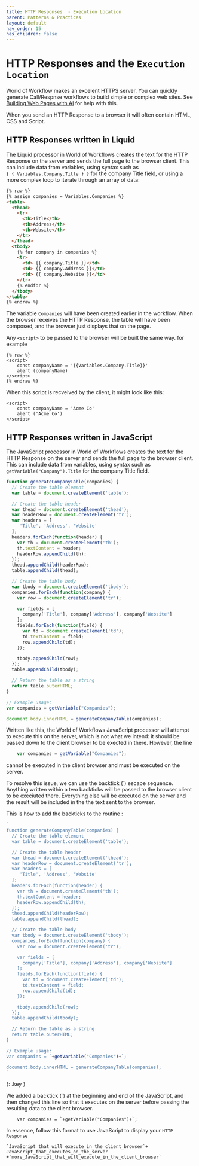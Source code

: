 ```yaml
---
title: HTTP Responses  - Execution Location
parent: Patterns & Practices
layout: default
nav_order: 15
has_children: false
---
```


# HTTP Responses and the `Execution Location` 

World of Workflow makes an excelent HTTPS server.  You can quickly generate Call/Respnse workflows to build simple or complex web sites.  See [Building Web Pages with AI](../16_using_ai/websiteExamples.html) for help with this.

When you send an HTTP Response to a browser it will often contain HTML, CSS and Script.

## HTTP Responses written in Liquid

The Liquid processor in World of Workflows creates the text for the HTTP Response on the server and sends the full page to the browser client.  This can include data from variables, using syntax such as  
```{ { Variables.Company.Title } }```  for the company Title field, or using a more complex loop to iterate through an array of data:

```html
{% raw %}
{% assign companies = Variables.Companies %}
<table>
  <thead>
    <tr>
      <th>Title</th>
      <th>Address</th>
      <th>Website</th>
    </tr>
  </thead>
  <tbody>
    {% for company in companies %}
    <tr>
      <td> {{ company.Title }}</td>
      <td> {{ company.Address }}</td>
      <td> {{ company.Website }}</td>
    </tr>
    {% endfor %}
  </tbody>
</table>
{% endraw %}
```

The variable `Companies` will have been created earlier in the workflow.  When the browser receives the HTTP Response, the table will have been composed, and the browser just displays that on the page.

Any `<script>` to be passed to the browser will be built the same way.  for example

```
{% raw %}
<script>
    const companyName = '{{Variables.Company.Title}}'
    alert (companyName)
</script>
{% endraw %}
```

When this script is recveived by the client, it might look like this:
```
<script>
    const companyName = 'Acme Co'
    alert ('Acme Co')
</script>
```

## HTTP Responses written in JavaScript

The JavaScript processor in World of Workflows creates the text for the HTTP Response on the server and sends the full page to the browser client.  This can include data from variables, using syntax such as ``` getVariable("Company").Title``` for the company Title field.

```javascript
function generateCompanyTable(companies) {
  // Create the table element
  var table = document.createElement('table');

  // Create the table header
  var thead = document.createElement('thead');
  var headerRow = document.createElement('tr');
  var headers = [
     'Title', 'Address', 'Website'
  ];
  headers.forEach(function(header) {
    var th = document.createElement('th');
    th.textContent = header;
    headerRow.appendChild(th);
  });
  thead.appendChild(headerRow);
  table.appendChild(thead);

  // Create the table body
  var tbody = document.createElement('tbody');
  companies.forEach(function(company) {
    var row = document.createElement('tr');

    var fields = [
      company['Title'], company['Address'], company['Website']
    ];
    fields.forEach(function(field) {
      var td = document.createElement('td');
      td.textContent = field;
      row.appendChild(td);
    });

    tbody.appendChild(row);
  });
  table.appendChild(tbody);

  // Return the table as a string
  return table.outerHTML;
}

// Example usage:
var companies = getVariable("Companies");

document.body.innerHTML = generateCompanyTable(companies);
```

Written like this, the World of Workflows JavaScript processor will attempt to execute this on the server, which is not what we intend: it should be passed down to the client browser to be exected in there.  However, the line  
```JavaScript
    var companies = getVariable("Companies");
```

cannot be executed in the client browser and must be executed on the server.

To resolve this issue, we can use the backtick (`) escape sequence.  Anything written within a two backticks will be passed to the browser client to be execiuted there.  Everything else will be executed on the server and the result will be included in the the text sent to the browser.

This is how to add the backticks to the routine :

```javascript
`
function generateCompanyTable(companies) {
  // Create the table element
  var table = document.createElement('table');

  // Create the table header
  var thead = document.createElement('thead');
  var headerRow = document.createElement('tr');
  var headers = [
     'Title', 'Address', 'Website'
  ];
  headers.forEach(function(header) {
    var th = document.createElement('th');
    th.textContent = header;
    headerRow.appendChild(th);
  });
  thead.appendChild(headerRow);
  table.appendChild(thead);

  // Create the table body
  var tbody = document.createElement('tbody');
  companies.forEach(function(company) {
    var row = document.createElement('tr');

    var fields = [
      company['Title'], company['Address'], company['Website']
    ];
    fields.forEach(function(field) {
      var td = document.createElement('td');
      td.textContent = field;
      row.appendChild(td);
    });

    tbody.appendChild(row);
  });
  table.appendChild(tbody);

  // Return the table as a string
  return table.outerHTML;
}

// Example usage:
var companies = `+getVariable("Companies")+`;

document.body.innerHTML = generateCompanyTable(companies);
`
```

{: .key }

We added a backtick (`) at the beginning and end of the JavaScript, and then changed this line so that it executes on the server before passing the resulting data to the client browser.
```
    var companies = `+getVariable("Companies")+`;
```

In essence, follow this format to use JavaScript to display your `HTTP Response`  

```
`JavaScript_that_will_execute_in_the_client_browser`+  
JavaScript_that_executes_on_the_server  
+`more_JavaScript_that_will_execute_in_the_client_browser`

```